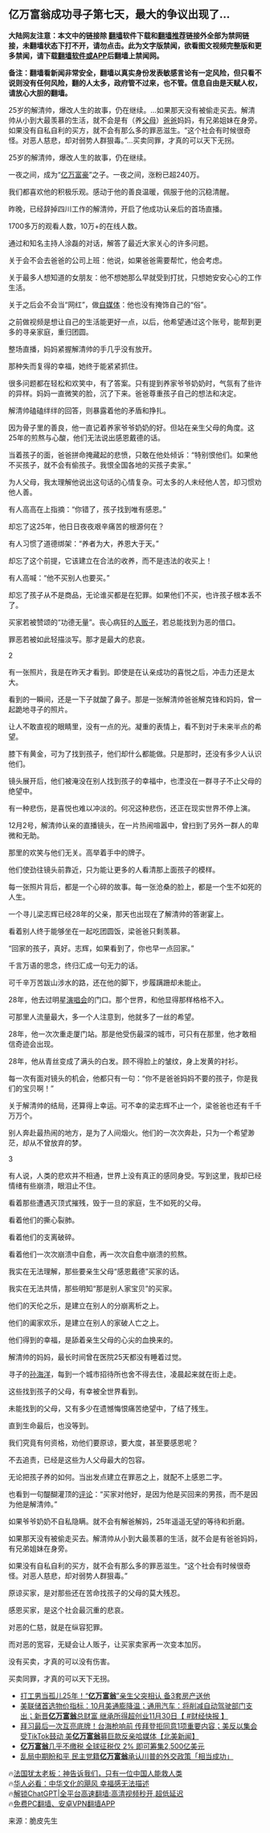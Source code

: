  <!-- 面包屑导航 --> <h2>亿万富翁成功寻子第七天，最大的争议出现了…</h2> <p class="notice"><b>大陆网友注意：本文中的链接除 <a href="https://github.com/bannedbook/fanqiang" >翻墙</a>软件下载和<a href="https://github.com/killgcd/justmysocks/blob/master/README.md">翻墙推荐</a>链接外全部为禁网链接，未翻墙状态下打不开，请勿点击。此为文字版禁闻，欲看图文视频完整版和更多禁闻，请下载<a href="https://github.com/bannedbook/fanqiang">翻墙软件或APP</a>后翻墙上禁闻网。</p><p>备注：翻墙看新闻非常安全，翻墙以真实身份发表敏感言论有一定风险，但只看不说则没有任何风险，翻的人太多，政府管不过来，也不管。信息自由是天赋人权，请放心大胆的翻墙。</b></p>  <div class="entry"> <p id="summary">25岁的解清帅，爆改人生的故事，仍在继续。&#8230;如果那天没有被偷走买去。解清帅从小到大最羡慕的生活，就不会是有（养<a href="https://www.bannedbook.org/bnews/tag/%e7%88%b6%e6%af%8d/" class="st_tag internal_tag" rel="tag" title="标签 父母 下的日志">父母</a>）<a href="https://www.bannedbook.org/bnews/tag/%e7%88%b8%e7%88%b8/" class="st_tag internal_tag" rel="tag" title="标签 爸爸 下的日志">爸爸</a>妈妈，有兄弟姐妹在身旁。如果没有自私自利的买方，就不会有那么多的罪恶滋生。“这个社会有时候很奇怪。对恶人慈悲，却对弱势人群狠毒。”&#8230;买卖同罪，才真的可以天下无拐。</p> <p>25岁的解清帅，爆改人生的故事，仍在继续。</p> <p>一夜之间，成为“<a href="https://www.bannedbook.org/bnews/tag/%e4%ba%bf%e4%b8%87%e5%af%8c%e8%b1%aa/" class="st_tag internal_tag" rel="tag" title="标签 亿万富豪 下的日志">亿万富豪</a>”之子。一夜之间，涨粉已超240万。</p> <p>我们都喜欢他的积极乐观。感动于他的善良温暖，佩服于他的沉稳清醒。</p> <p>昨晚，已经辞掉四川工作的解清帅，开启了他成功认亲后的首场直播。</p> <p>1700多万的观看人数，10万+的在线人数。</p> <p>通过和知名主持人涂磊的对话，解答了最近大家关心的许多问题。</p> <p>关于会不会去爸爸的公司上班：他说，如果爸爸需要帮忙，他会考虑。</p> <p>关于最多人想知道的女朋友：他不想她那么早就受到打扰，只想她安安心心的工作生活。</p> <p>关于之后会不会当“网红”，做<a href="https://www.bannedbook.org/bnews/tag/%e8%87%aa%e5%aa%92%e4%bd%93/" class="st_tag internal_tag" rel="tag" title="标签 自媒体 下的日志">自媒体</a>：他也没有掩饰自己的“俗”。</p> <p>之前做视频是想让自己的生活能更好一点，以后，他希望通过这个账号，能帮到更多的寻亲家庭，重归团圆。</p> <p>整场直播，妈妈紧握解清帅的手几乎没有放开。</p> <p>那种失而复得的幸福，她终于能紧紧抓住。</p> <p>很多问题都在轻松和欢笑中，有了答案。只有提到养家爷爷奶奶时，气氛有了些许的异样。妈妈一直微笑的脸，沉了下来。爸爸尊重孩子自己的想法和决定。</p> <p>解清帅磕磕绊绊的回答，则暴露着他的矛盾和挣扎。</p> <p>因为骨子里的善良，他一直记着养家爷爷奶奶的好。但站在亲生父母的角度。这25年的煎熬与心酸，他们无法说出感恩戴德的话。</p> <p>当着孩子的面，爸爸拼命掩藏起的悲愤，只敢在他处倾诉：“特别恨他们。如果他不买孩子，就不会有偷孩子。我恨全国各地的买孩子卖家。”</p> <p>为人父母，我太理解他说出这句话的心情复杂。可太多的人未经他人苦，却习惯劝他人善。</p> <p>有人高高在上指摘：“你错了，孩子找到唯有感恩。”</p> <p>却忘了这25年，他日日夜夜艰辛痛苦的根源何在？</p> <p>有人习惯了道德绑架：“养者为大，养恩大于天。”</p> <p>却忘了这个前提，它该建立在合法的收养，而不是违法的收买上！</p> <p>有人高喊：“他不买别人也要买。”</p> <p>却忘了孩子从不是商品，无论谁买都是在犯罪。如果他们不买，也许孩子根本丢不了。</p> <p>买家若被赞颂的“功德无量”。丧心病狂的<a href="https://www.bannedbook.org/bnews/tag/%e4%ba%ba%e8%b4%a9%e5%ad%90/" class="st_tag internal_tag" rel="tag" title="标签 人贩子 下的日志">人贩子</a>，若总能找到为恶的借口。</p> <p>罪恶若被如此轻描淡写。那才是最大的悲哀。</p> <p>2</p> <p>有一张照片，我是在昨天才看到。即使是在认亲成功的喜悦之后，冲击力还是太大。</p> <p>看到的一瞬间，还是一下子就酸了鼻子。那是一张解清帅爸爸解克锋和妈妈，曾一起跪地寻子的照片。</p> <p>让人不敢直视的眼睛里，没有一点的光。凝重的表情上，看不到对于未来半点的希望。</p> <p>膝下有黄金，可为了找到孩子，他们却什么都能做。只是那时，还没有多少人认识他们。</p> <p>镜头展开后，他们被淹没在别人找到孩子的幸福中，也湮没在一群寻子不止父母的绝望中。</p> <p>有一种悲伤，是喜悦也难以冲淡的。何况这种悲伤，还正在现实世界不停上演。</p> <p>12月2号，解清帅认亲的直播镜头，在一片热闹喧嚣中，曾扫到了另外一群人的卑微和无助。</p> <p>那里的欢笑与他们无关。高举着手中的牌子。</p> <p>他们使劲往镜头前靠近，只为能让更多的人看清那上面孩子的模样。</p> <p>每一张照片背后，都是一个心碎的故事。每一张沧桑的脸上，都是一个生不如死的人生。</p> <p>一个寻儿梁志辉已经28年的父亲，那天也出现在了解清帅的答谢宴上。</p> <p>看着别人终于能够坐在一起吃团圆饭，梁爸爸只剩羡慕。</p> <p>“回家的孩子，真好。志辉，如果看到了，你也早一点回家。”</p>  <p>千言万语的思念，终归汇成一句无力的话。</p> <p>可千辛万苦跋山涉水的路，还在他的脚下，步履蹒跚却未能止。</p> <p>28年，他去过明星<a href="https://www.bannedbook.org/bnews/tag/%e6%bc%94%e5%94%b1%e4%bc%9a/" class="st_tag internal_tag" rel="tag" title="标签 演唱会 下的日志">演唱会</a>的门口。那个世界，和他显得那样格格不入。</p> <p>可那里人流量最大，多一个人注意到，他就多了一丝的希望。</p> <p>28年，他一次次重走厦门站。那是他受伤最深的城市，可只有在那里，他才敢相信奇迹会出现。</p> <p>28年，他从青丝变成了满头的白发。顾不得脸上的皱纹，身上发黄的衬衫。</p> <p>每一次有面对镜头的机会，他都只有一句：“你不是爸爸妈妈不要的孩子，你是我们的宝贝啊！”</p> <p>关于解清帅的结局，还算得上幸运。可不幸的梁志辉不止一个，梁爸爸也还有千千万万个。</p> <p>别人奔赴最热闹的地方，是为了人间烟火。他们的一次次奔赴，只为一个希望渺茫，却从不曾放弃的梦。</p> <p>3</p> <p>有人说，人类的悲欢并不相通，世界上没有真正的感同身受。写到这里，我却已经情绪有些崩溃，眼泪止不住。</p> <p>看着那些遭遇灭顶式摧残，毁于一旦的家庭，生不如死的父母。</p> <p>看着他们的撕心裂肺。</p> <p>看着他们的支离破碎。</p> <p>看着他们一次次崩溃中自愈，再一次次自愈中崩溃的煎熬。</p> <p>我实在无法理解，那些要亲生父母“感恩戴德”买家的话。</p> <p>我实在无法共情，那些明知“那是别人家宝贝”的买家。</p> <p>他们的天伦之乐，是建立在别人的分崩离析之上。</p> <p>他们的阖家欢乐，是建立在别人的家破人亡之上。</p> <p>他们得到的幸福，是舔着亲生父母的心尖的血换来的。</p>  <p>解清帅的妈妈，最长时间曾在医院25天都没有睡着过觉。</p> <p>寻子的<a href="https://www.bannedbook.org/bnews/tag/%e5%ad%99%e6%b5%b7%e6%b4%8b/" class="st_tag internal_tag" rel="tag" title="标签 孙海洋 下的日志">孙海洋</a>，每到一个城市招待所也舍不得去住，凌晨起来就在街上走。</p> <p>这些找到孩子的父母，有幸被全世界看到。</p> <p>未能找到的父母，又有多少在遗憾悔恨痛苦绝望中，了结了残生。</p> <p>直到生命最后，也没等到。</p> <p>我们究竟有何资格，劝他们要原谅，要大度，甚至要感恩呢？</p> <p>不去追责，已经是这些为人父母最大的包容。</p> <p>无论把孩子养的如何。当出发点建立在罪恶之上，就配不上感恩二字。</p> <p>也看到一句醍醐灌顶的<span class='wp_keywordlink_affiliate'><a href="https://www.bannedbook.org/bnews/comments/" title="新闻评论" target="_blank">评论</a></span>：“买家对他好，是因为他是买回来的男孩，而不是因为他是解清帅。”</p> <p>如果爷爷奶奶不自私隐瞒。就不会有解爸解妈，25年遥遥无望的等待和折磨。</p> <p>如果那天没有被偷走买去。解清帅从小到大最羡慕的生活，就不会是有爸爸妈妈，有兄弟姐妹在身旁。</p> <p>如果没有自私自利的买方，就不会有那么多的罪恶滋生。“这个社会有时候很奇怪。对恶人慈悲，却对弱势人群狠毒。”</p> <p>原谅买家，是对那些还在苦命找孩子的父母的莫大残忍。</p> <p>感恩买家，是这个社会最沉重的悲哀。</p> <p>对恶的仁慈，就是在纵容犯罪。</p> <p>而对恶的宽容，无疑会让人贩子，让买家卖家再一次变本加厉。</p> <p>没有买卖，才真的可以没有伤害。</p> <p>买卖同罪，才真的可以天下无拐。</p> <!--<div id="taboola-mid-1"></div>--><ul class='op-related-articles' title='相关阅读'> <li><a href='https://www.bannedbook.org/bnews/cnnews/20231202/1968652.html' target='_blank'>打工男当孤儿25年！“<b>亿万富翁</b>”亲生父突相认 备3套房产送他</a></li> <li><a href='https://www.bannedbook.org/bnews/bannedvideo/20231201/1968266.html' target='_blank'>美联储首选物价指标：10月美通膨降温；通用汽车：将削减自动驾驶部门支出；新晋<b>亿万富翁</b>总财富 继承所得超创业11月30日【 #财经快报 】</a></li> <li><a href='https://www.bannedbook.org/bnews/bannedvideo/20231114/1960849.html' target='_blank'>拜习最后一次互亮底牌！台海枪响前 传拜登拒同意1项重要内容；美反以集会受TikTok鼓动 美<b>亿万富翁</b>募巨款反亲哈媒体【北美新闻】</a></li> <li><a href='https://www.bannedbook.org/bnews/cnnews/20231024/1951591.html' target='_blank'><b>亿万富翁</b>几乎不缴税 全球征税仅 2% 即可筹集2,500亿美元</a></li> <li><a href='https://www.bannedbook.org/bnews/baitai/20231019/1949178.html' target='_blank'>乱局中期盼和平 民主党籍<b>亿万富翁</b>承认川普的外交政策「相当成功」</a></li> </ul> <p class="texttj"> 🔥<a href="https://www.bannedbook.org/bnews/ssgc/20230219/1850782.html" target="_blank">法国犹太老板：神告诉我们，只有一位中国人能救人类</a><br/> 🔥<a href="https://www.bannedbook.org/bnews/comments/20220220/1694796.html" target="_blank">华人必看：中华文化的飓风 幸福感无法描述</a><br/> 🔥<a href="https://github.com/bannedbook/fanqiang/wiki/V2ray%E6%9C%BA%E5%9C%BA" target="_blank">解锁ChatGPT|全平台高速翻墙:高清视频秒开,超低延迟</a><br/> 🔥<a href="https://github.com/bannedbook/fanqiang/wiki/%E7%A6%81%E9%97%BB%E7%BD%91%E5%AE%89%E5%8D%93%E7%BF%BB%E5%A2%99%E6%96%B0%E9%97%BBAPP" target="_blank">免费PC翻墙、安卓VPN翻墙APP</a><br/> </p><p class="src-info">来源：脆皮先生 </p> <a name='sharetosocial'></a> <div style="margin-bottom:5px;padding-bottom:5px;clear:both"> <div id="archive-pix-1" class="banner-ads"> <!-- AuctionX Display platform tag START --> <div id="27602x728x90x621x_ADSLOT1" clicktrack="%%CLICK_URL_ESC%%"></div>  <!-- AuctionX Display platform tag END --> </div> <div id="archive-pix-2" class="banner-ads"> <!-- AuctionX Display platform tag START --> <div id="27556x300x250x621x_ADSLOT1" clicktrack="%%CLICK_URL_ESC%%" style="margin:0 auto;text-align:center"></div>  <!-- AuctionX Display platform tag END --> </div> </div>  <div id="archive-pix-1" class="banner-ads"> <!-- AuctionX Display platform tag START --> <div id="27603x728x90x621x_ADSLOT1" clicktrack="%%CLICK_URL_ESC%%"></div>  <!-- AuctionX Display platform tag END --> </div> </div><!--END ENTRY--> 